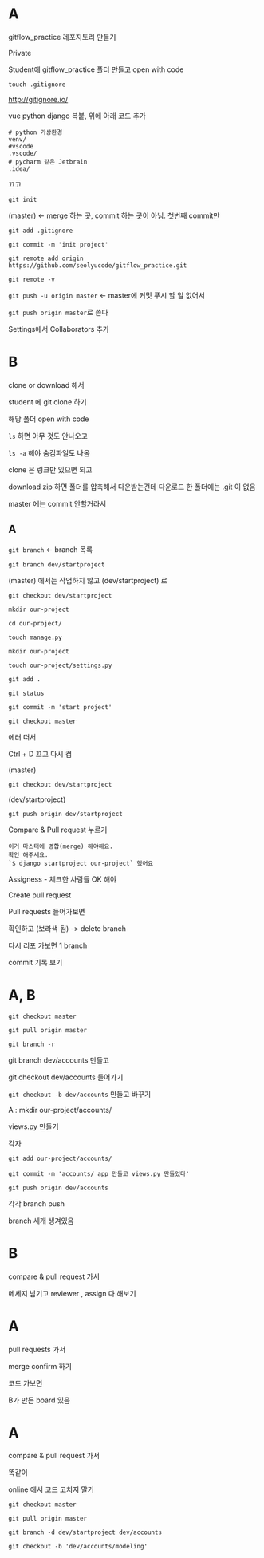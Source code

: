 # A

gitflow_practice 레포지토리 만들기

Private



Student에 gitflow_practice 폴더 만들고 open with code

`touch .gitignore`

 http://gitignore.io/ 

vue python django 복붙, 위에 아래 코드 추가

```
# python 가상환경
venv/
#vscode
.vscode/
# pycharm 같은 Jetbrain
.idea/  
```

끄고

`git init`

(master) <- merge 하는 곳, commit 하는 곳이 아님. 첫번째 commit만

`git add .gitignore`

`git commit -m 'init project'`

`git remote add origin https://github.com/seolyucode/gitflow_practice.git`

`git remote -v`

`git push -u origin master`  <- master에 커밋 푸시 할 일 없어서

`git push origin master`로 쓴다

Settings에서 Collaborators 추가



# B

clone or download 해서

student 에 git clone 하기

해당 폴더 open with code

`ls` 하면 아무 것도 안나오고

`ls -a` 해야 숨김파일도 나옴

clone 은 링크만 있으면 되고

download zip 하면 폴더를 압축해서 다운받는건데 다운로드 한 폴더에는 .git 이 없음



master 에는 commit 안할거라서

## A 

`git branch`  <- branch 목록

`git branch dev/startproject`

(master) 에서는 작업하지 않고 (dev/startproject) 로

`git checkout dev/startproject`

`mkdir our-project`

`cd our-project/`

`touch manage.py`

`mkdir our-project`

`touch our-project/settings.py`

`git add .`

`git status`

`git commit -m 'start project'`

`git checkout master`

에러 떠서

Ctrl + D 끄고 다시 켬

(master)

`git checkout dev/startproject`

(dev/startproject)

`git push origin dev/startproject`

Compare & Pull request 누르기

```
이거 마스터에 병합(merge) 해야해요. 
확인 해주세요.
`$ django startproject our-project` 했어요
```

Assigness - 체크한 사람들 OK 해야

Create pull request



Pull requests 들어가보면

확인하고 (보라색 됨) -> delete branch

다시 리포 가보면 1 branch

 commit 기록 보기



# A, B

`git checkout master`

`git pull origin master`



`git branch -r`



git branch dev/accounts 만들고

git checkout dev/accounts 들어가기



`git checkout -b dev/accounts`  만들고 바꾸기

A : mkdir our-project/accounts/

views.py 만들기



각자

`git add our-project/accounts/`

`git commit -m 'accounts/ app 만들고 views.py 만들었다'`

`git push origin dev/accounts`



각각 branch push

branch 세개 생겨있음



# B

compare & pull request 가서

메세지 남기고 reviewer , assign 다 해보기



# A

pull requests 가서

merge confirm 하기





코드 가보면

B가 만든 board 있음



# A 

compare & pull request 가서

똑같이



online 에서 코드 고치지 말기



`git checkout master`

`git pull origin master`



`git branch -d dev/startproject dev/accounts`

`git checkout -b 'dev/accounts/modeling'`



